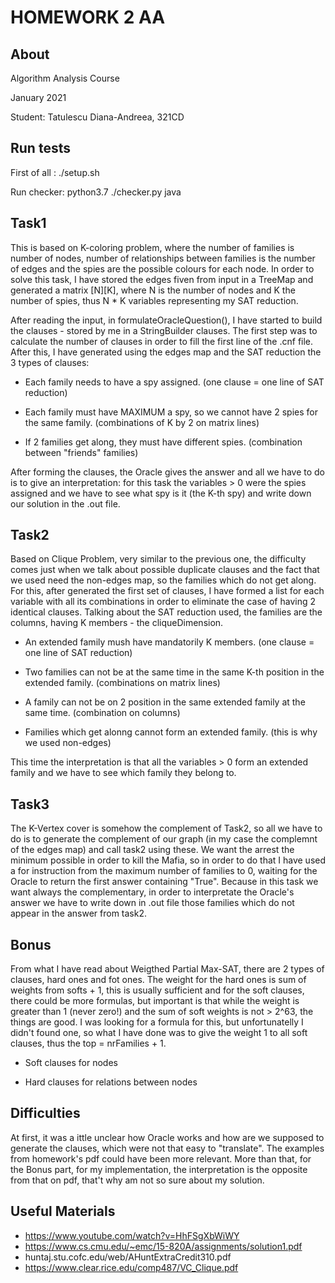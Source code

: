 # HOMEWORK 2 AA 

## About

Algorithm Analysis Course

January 2021

Student: Tatulescu Diana-Andreea, 321CD

## Run tests

First of all : ./setup.sh

Run checker: python3.7 ./checker.py java <task1> <task2> <task3> <bonus>

## Task1

This is based on K-coloring problem, where the number of families is number of nodes,
number of relationships between families is the number of edges and the spies are the
possible colours for each node. In order to solve this task, I have stored the edges
fiven from input in a TreeMap and generated a matrix [N][K], where N is the number 
of nodes and K the number of spies, thus N * K variables representing my SAT reduction.

After reading the input, in formulateOracleQuestion(), I have started to build the 
clauses - stored by me in a StringBuilder clauses. The first step was to calculate 
the number of clauses in order to fill the first line of the .cnf file. After this, 
I have generated using the edges map and the SAT reduction the 3 types of clauses:

* Each family needs to have a spy assigned.
(one clause = one line of SAT reduction)

* Each family must have MAXIMUM a spy, so we cannot have 2 spies for the same family.
(combinations of K by 2 on matrix lines)

* If 2 families get along, they must have different spies.
(combination between "friends" families)

After forming the clauses, the Oracle gives the answer and all we have to do is to 
give an interpretation: for this task the variables > 0 were the spies assigned
and we have to see what spy is it (the K-th spy) and write down our solution in
the .out file.

## Task2

Based on Clique Problem, very similar to the previous one, the difficulty comes
just when we talk about possible duplicate clauses and the fact that we used 
need the non-edges map, so the families which do not get along. For this, 
after generated the first set of clauses, I have formed a list for each variable
with all its combinations in order to eliminate the case of having 2 identical
clauses. Talking about the SAT reduction used, the families are the columns, 
having K members - the cliqueDimension.

* An extended family mush have mandatorily K members.
(one clause = one line of SAT reduction)

* Two families can not be at the same time in the same K-th position in the 
extended family.
(combinations on matrix lines)

* A family can not be on 2 position in the same extended family at the same time.
(combination on columns)

* Families which get alonng cannot form an extended family.
(this is why we used non-edges)

This time the interpretation is that all the variables > 0 form an extended
family and we have to see which family they belong to.

## Task3

The K-Vertex cover is somehow the complement of Task2, so all we have to do is
to generate the complement of our graph (in my case the complemnt of the 
edges map) and call task2 using these. We want the arrest the minimum possible
in order to kill the Mafia, so in order to do that I have used a for instruction
from the maximum number of families to 0, waiting for the Oracle to return
the first answer containing "True". Because in this task we want always the
complementary, in order to interpretate the Oracle's answer we have to 
write down in .out file those families which do not appear in the answer 
from task2.

## Bonus

From what I have read about Weigthed Partial Max-SAT, there are 2 types of clauses,
hard ones and fot ones. The weight for the hard ones is sum of weights from softs + 1,
this is usually sufficient and for the soft clauses, there could be more formulas, 
but important is that while the weight is greater than 1 (never zero!) and the
sum of soft weights is not > 2^63, the things are good. I was looking for a formula
for this, but unfortunatelly I didn't found one, so what I have done was to give 
the weight 1 to all soft clauses, thus the top = nrFamilies + 1.

* Soft clauses for nodes

* Hard clauses for relations between nodes

## Difficulties

At first, it was a ittle unclear how Oracle works and how are we supposed to
generate the clauses, which were not that easy to "translate". The examples 
from homework's pdf could have been more relevant. More than that, for the
Bonus part, for my implementation, the interpretation is the opposite from 
that on pdf, that't why am not so sure about my solution.

## Useful Materials

* https://www.youtube.com/watch?v=HhFSgXbWiWY
* https://www.cs.cmu.edu/~emc/15-820A/assignments/solution1.pdf
* huntaj.stu.cofc.edu/web/AHuntExtraCredit310.pdf
* https://www.clear.rice.edu/comp487/VC_Clique.pdf






